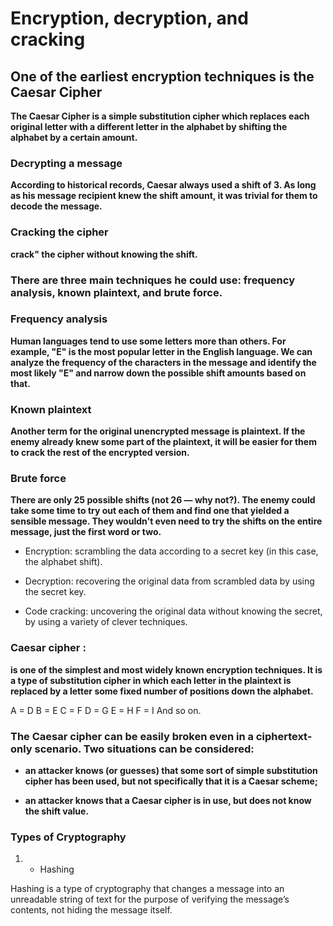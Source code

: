 # Encryption, decryption, and cracking

## One of the earliest encryption techniques is the Caesar Cipher

**The Caesar Cipher is a simple substitution cipher which replaces each original letter with a different letter in the alphabet by shifting the alphabet by a certain amount.**

### Decrypting a message

**According to historical records, Caesar always used a shift of 3. As long as his message recipient knew the shift amount, it was trivial for them to decode the message.**

### Cracking the cipher

**crack" the cipher without knowing the shift.**

### There are three main techniques he could use: frequency analysis, known plaintext, and brute force.

### Frequency analysis

**Human languages tend to use some letters more than others. For example, "E" is the most popular letter in the English language. We can analyze the frequency of the characters in the message and identify the most likely "E" and narrow down the possible shift amounts based on that.**

### Known plaintext

**Another term for the original unencrypted message is plaintext. If the enemy already knew some part of the plaintext, it will be easier for them to crack the rest of the encrypted version.**


### Brute force

**There are only 25 possible shifts (not 26 — why not?). The enemy could take some time to try out each of them and find one that yielded a sensible message. They wouldn't even need to try the shifts on the entire message, just the first word or two.**


- Encryption: scrambling the data according to a secret key (in this case, the alphabet shift).

- Decryption: recovering the original data from scrambled data by using the secret key.

- Code cracking: uncovering the original data without knowing the secret, by using a variety of clever techniques.

### Caesar cipher :

**is one of the simplest and most widely known encryption techniques. It is a type of substitution cipher in which each letter in the plaintext is replaced by a letter some fixed number of positions down the alphabet.**

A = D
B = E
C = F
D = G
E = H
F = I
And so on.

### The Caesar cipher can be easily broken even in a ciphertext-only scenario. Two situations can be considered:

- **an attacker knows (or guesses) that some sort of simple substitution cipher has been used, but not specifically that it is a Caesar scheme;**

- **an attacker knows that a Caesar cipher is in use, but does not know the shift value.**

###  Types of Cryptography

1. - Hashing

Hashing is a type of cryptography that changes a message into an unreadable string of text for the purpose of verifying the message’s contents, not hiding the message itself.

<!-- 2. - Symmetric Cryptography

Symmetric Cryptography, likely the most traditional form of cryptography, is also the system with which you are probably most familiar.  

This type of cryptography uses a single key to encrypt a message and then decrypt that message upon delivery.

3.-  Asymmetric Cryptography
Asymmetric cryptography (as the name suggests) uses two different keys for encryption and decryption, as opposed to the single key used in symmetric cryptography.

4.-  Key Exchange Algorithms
Although this particular type of cryptography isn’t particularly applicable for individuals outside of the cyber-security realm, I wanted to briefly mention to ensure you have a full understanding of the different cryptographic algorithms. -->

